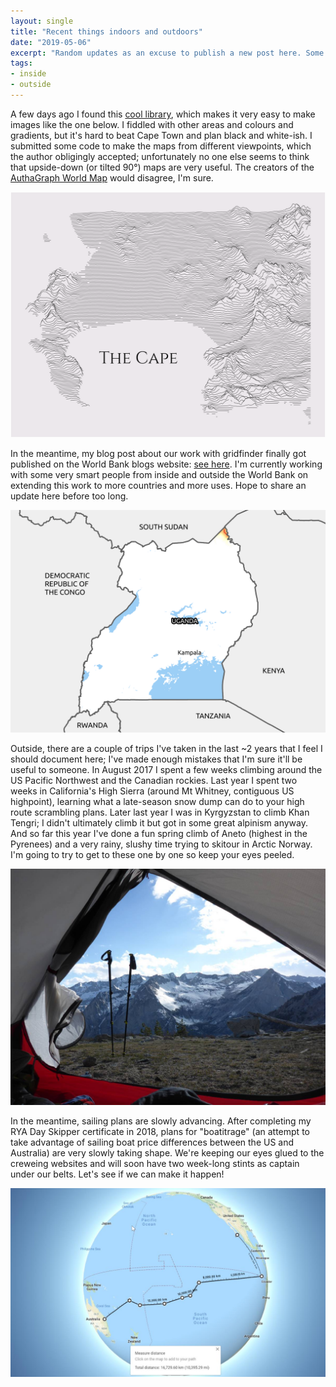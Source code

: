 ```yaml
---
layout: single
title: "Recent things indoors and outdoors"
date: "2019-05-06"
excerpt: "Random updates as an excuse to publish a new post here. Some stuff from work, a pretty map, and outdoor trips I need to write about!"
tags:
- inside
- outside
---
```


A few days ago I found this [cool library](https://github.com/ColCarroll/ridge_map), which makes it very easy to make images like the one below. I fiddled with other areas and colours and gradients, but it's hard to beat Cape Town and plan black and white-ish. I submitted some code to make the maps from different viewpoints, which the author obligingly accepted; unfortunately no one else seems to think that upside-down (or tilted 90°) maps are very useful. The creators of the [AuthaGraph World Map](http://www.authagraph.com/projects/description/%e3%80%90%e4%bd%9c%e5%93%81%e8%a7%a3%e8%aa%ac%e3%80%91%e8%a8%98%e4%ba%8b01/?lang=en) would disagree, I'm sure.

![cape1](/assets/images/2019/cape1.png)

In the meantime, my blog post about our work with gridfinder finally got published on the World Bank blogs website: [see here](http://blogs.worldbank.org/energy/using-night-lights-map-electrical-grid-infrastructure). I'm currently working with some very smart people from inside and outside the World Bank on extending this work to more countries and more uses. Hope to share an update here before too long.

![gridfinder](/assets/images/2019/gf4.gif)

Outside, there are a couple of trips I've taken in the last ~2 years that I feel I should document here; I've made enough mistakes that I'm sure it'll be useful to someone. In August 2017 I spent a few weeks climbing around the US Pacific Northwest and the Canadian rockies. Last year I spent two weeks in California's High Sierra (around Mt Whitney, contiguous US highpoint), learning what a late-season snow dump can do to your high route scrambling plans. Later last year I was in Kyrgyzstan to climb Khan Tengri; I didn't ultimately climb it but got in some great alpinism anyway. And so far this year I've done a fun spring climb of Aneto (highest in the Pyrenees) and a very rainy, slushy time trying to skitour in Arctic Norway. I'm going to try to get to these one by one so keep your eyes peeled.

![tent1](/assets/images/2019/tent1.jpg)

In the meantime, sailing plans are slowly advancing. After completing my RYA Day Skipper certificate in 2018, plans for "boatitrage" (an attempt to take advantage of sailing boat price differences between the US and Australia) are very slowly taking shape. We're keeping our eyes glued to the creweing websites and will soon have two week-long stints as captain under our belts. Let's see if we can make it happen!

![pac](/assets/images/2019/pac.png)

